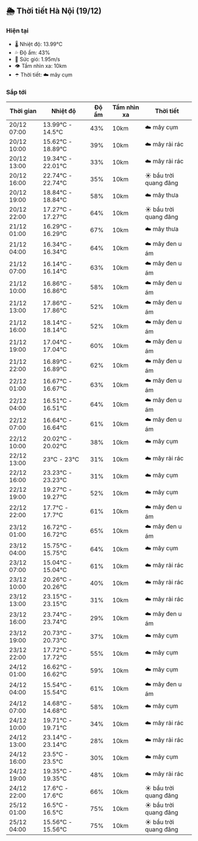 ## 🌦️ Thời tiết Hà Nội (19/12)

### Hiện tại

- 🌡️ Nhiệt độ: 13.99℃
- 💦 Độ ẩm: 43%
- 💨 Sức gió: 1.95m/s
- 👁️ Tầm nhìn xa: 10km
- ☂️ Thời tiết: ☁️ mây cụm

### Sắp tới

| Thời gian | Nhiệt độ | Độ ẩm | Tầm nhìn xa | Thời tiết |
| --- | --- | --- | --- | --- |
| 20/12 07:00 | 13.99℃ - 14.5℃ | 43% | 10km | ☁️ mây cụm |
| 20/12 10:00 | 15.62℃ - 18.89℃ | 39% | 10km | ☁️ mây rải rác |
| 20/12 13:00 | 19.34℃ - 22.01℃ | 33% | 10km | ☁️ mây rải rác |
| 20/12 16:00 | 22.74℃ - 22.74℃ | 35% | 10km | ☀️ bầu trời quang đãng |
| 20/12 19:00 | 18.84℃ - 18.84℃ | 58% | 10km | ☁️ mây thưa |
| 20/12 22:00 | 17.27℃ - 17.27℃ | 64% | 10km | ☀️ bầu trời quang đãng |
| 21/12 01:00 | 16.29℃ - 16.29℃ | 67% | 10km | ☁️ mây thưa |
| 21/12 04:00 | 16.34℃ - 16.34℃ | 64% | 10km | ☁️ mây đen u ám |
| 21/12 07:00 | 16.14℃ - 16.14℃ | 63% | 10km | ☁️ mây đen u ám |
| 21/12 10:00 | 16.86℃ - 16.86℃ | 58% | 10km | ☁️ mây đen u ám |
| 21/12 13:00 | 17.86℃ - 17.86℃ | 52% | 10km | ☁️ mây đen u ám |
| 21/12 16:00 | 18.14℃ - 18.14℃ | 52% | 10km | ☁️ mây đen u ám |
| 21/12 19:00 | 17.04℃ - 17.04℃ | 60% | 10km | ☁️ mây đen u ám |
| 21/12 22:00 | 16.89℃ - 16.89℃ | 62% | 10km | ☁️ mây đen u ám |
| 22/12 01:00 | 16.67℃ - 16.67℃ | 63% | 10km | ☁️ mây đen u ám |
| 22/12 04:00 | 16.51℃ - 16.51℃ | 64% | 10km | ☁️ mây đen u ám |
| 22/12 07:00 | 16.64℃ - 16.64℃ | 61% | 10km | ☁️ mây đen u ám |
| 22/12 10:00 | 20.02℃ - 20.02℃ | 38% | 10km | ☁️ mây cụm |
| 22/12 13:00 | 23℃ - 23℃ | 31% | 10km | ☁️ mây rải rác |
| 22/12 16:00 | 23.23℃ - 23.23℃ | 31% | 10km | ☁️ mây cụm |
| 22/12 19:00 | 19.27℃ - 19.27℃ | 52% | 10km | ☁️ mây cụm |
| 22/12 22:00 | 17.7℃ - 17.7℃ | 61% | 10km | ☁️ mây đen u ám |
| 23/12 01:00 | 16.72℃ - 16.72℃ | 65% | 10km | ☁️ mây đen u ám |
| 23/12 04:00 | 15.75℃ - 15.75℃ | 64% | 10km | ☁️ mây cụm |
| 23/12 07:00 | 15.04℃ - 15.04℃ | 61% | 10km | ☁️ mây rải rác |
| 23/12 10:00 | 20.26℃ - 20.26℃ | 40% | 10km | ☁️ mây rải rác |
| 23/12 13:00 | 23.15℃ - 23.15℃ | 31% | 10km | ☁️ mây rải rác |
| 23/12 16:00 | 23.74℃ - 23.74℃ | 29% | 10km | ☁️ mây đen u ám |
| 23/12 19:00 | 20.73℃ - 20.73℃ | 37% | 10km | ☁️ mây cụm |
| 23/12 22:00 | 17.72℃ - 17.72℃ | 55% | 10km | ☁️ mây cụm |
| 24/12 01:00 | 16.62℃ - 16.62℃ | 59% | 10km | ☁️ mây cụm |
| 24/12 04:00 | 15.54℃ - 15.54℃ | 61% | 10km | ☁️ mây đen u ám |
| 24/12 07:00 | 14.68℃ - 14.68℃ | 58% | 10km | ☁️ mây cụm |
| 24/12 10:00 | 19.71℃ - 19.71℃ | 34% | 10km | ☁️ mây rải rác |
| 24/12 13:00 | 23.14℃ - 23.14℃ | 28% | 10km | ☁️ mây rải rác |
| 24/12 16:00 | 23.5℃ - 23.5℃ | 30% | 10km | ☁️ mây cụm |
| 24/12 19:00 | 19.35℃ - 19.35℃ | 48% | 10km | ☁️ mây rải rác |
| 24/12 22:00 | 17.6℃ - 17.6℃ | 66% | 10km | ☀️ bầu trời quang đãng |
| 25/12 01:00 | 16.5℃ - 16.5℃ | 75% | 10km | ☀️ bầu trời quang đãng |
| 25/12 04:00 | 15.56℃ - 15.56℃ | 75% | 10km | ☀️ bầu trời quang đãng |
